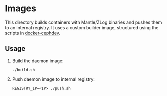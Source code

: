 Images
======

This directory builds containers with Mantle/ZLog binaries and pushes them to
an internal registry. It uses a custom builder image, structured using the
scripts in [docker-cephdev](https://github.com/systemslab/docker-cephdev/wiki).

Usage
-----

1. Build the daemon image:

    ```
    ./build.sh
    ```

2. Push daemon image to internal registry:

    ```
    REGISTRY_IP=<IP> ./push.sh
    ```

